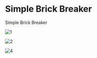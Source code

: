 # Simple Brick Breaker

Simple Brick Breaker

![1](https://github.com/BilalSevinc16/Simple_Brick_Breaker/assets/146417248/10f91aee-0815-49aa-b86d-4147ed4c59e5)

![2](https://github.com/BilalSevinc16/Simple_Brick_Breaker/assets/146417248/8a57cac2-82ec-45c0-8ede-4c4f3e6692d8)

![4](https://github.com/BilalSevinc16/Simple_Brick_Breaker/assets/146417248/c6dc2246-9042-4188-80d2-5299f1d4a28a)
